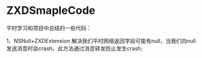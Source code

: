 # ZXDSmapleCode
平时学习和项目中总结的一些代码：

1、NSNull+ZXDExtension  解决我们平时网络返回字段可能有null，当我们向null发送消息时会crash，此方法通过消息转发防止发生crash;
